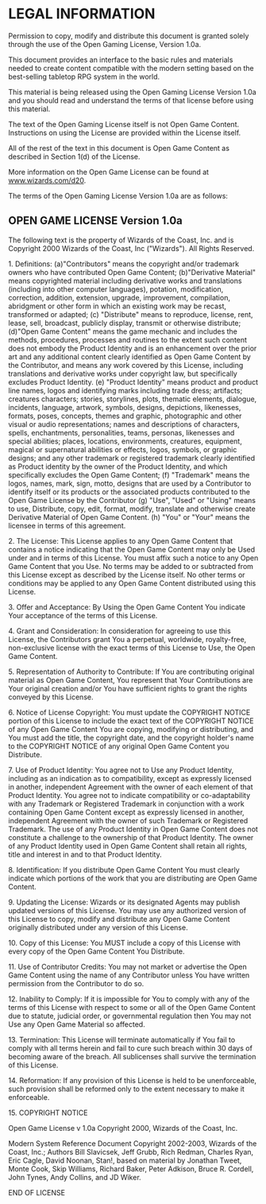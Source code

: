 # LEGAL INFORMATION

Permission to copy, modify and distribute this document is granted solely through the use of the Open Gaming License, Version 1.0a.

This document provides an interface to the basic rules and materials needed to create content compatible with the modern setting based on the best-selling tabletop RPG system in the world.

This material is being released using the Open Gaming License Version 1.0a and you should read and understand the terms of that license before using this material.

The text of the Open Gaming License itself is not Open Game Content. Instructions on using the License are provided within the License itself.

All of the rest of the text in this document is Open Game Content as described in Section 1(d) of the License.

More information on the Open Game License can be found at www.wizards.com/d20.

The terms of the Open Gaming License Version 1.0a are as follows:

## OPEN GAME LICENSE Version 1.0a

The following text is the property of Wizards of the Coast, Inc. and is Copyright 2000 Wizards of the Coast, Inc ("Wizards"). All Rights Reserved.

1\. Definitions: (a)"Contributors" means the copyright and/or trademark owners who have contributed Open Game Content; (b)"Derivative Material" means copyrighted material including derivative works and translations (including into other computer languages), potation, modification, correction, addition, extension, upgrade, improvement, compilation, abridgment or other form in which an existing work may be recast, transformed or adapted; (c) "Distribute" means to reproduce, license, rent, lease, sell, broadcast, publicly display, transmit or otherwise distribute; (d)"Open Game Content" means the game mechanic and includes the methods, procedures, processes and routines to the extent such content does not embody the Product Identity and is an enhancement over the prior art and any additional content clearly identified as Open Game Content by the Contributor, and means any work covered by this License, including translations and derivative works under copyright law, but specifically excludes Product Identity. (e) "Product Identity" means product and product line names, logos and identifying marks including trade dress; artifacts; creatures characters; stories, storylines, plots, thematic elements, dialogue, incidents, language, artwork, symbols, designs, depictions, likenesses, formats, poses, concepts, themes and graphic, photographic and other visual or audio representations; names and descriptions of characters, spells, enchantments, personalities, teams, personas, likenesses and special abilities; places, locations, environments, creatures, equipment, magical or supernatural abilities or effects, logos, symbols, or graphic designs; and any other trademark or registered trademark clearly identified as Product identity by the owner of the Product Identity, and which specifically excludes the Open Game Content; (f) "Trademark" means the logos, names, mark, sign, motto, designs that are used by a Contributor to identify itself or its products or the associated products contributed to the Open Game License by the Contributor (g) "Use", "Used" or "Using" means to use, Distribute, copy, edit, format, modify, translate and otherwise create Derivative Material of Open Game Content. (h) "You" or "Your" means the licensee in terms of this agreement.

2\. The License: This License applies to any Open Game Content that contains a notice indicating that the Open Game Content may only be Used under and in terms of this License. You must affix such a notice to any Open Game Content that you Use. No terms may be added to or subtracted from this License except as described by the License itself. No other terms or conditions may be applied to any Open Game Content distributed using this License.

3\. Offer and Acceptance: By Using the Open Game Content You indicate Your acceptance of the terms of this License.

4\. Grant and Consideration: In consideration for agreeing to use this License, the Contributors grant You a perpetual, worldwide, royalty-free, non-exclusive license with the exact terms of this License to Use, the Open Game Content.

5\. Representation of Authority to Contribute: If You are contributing original material as Open Game Content, You represent that Your Contributions are Your original creation and/or You have sufficient rights to grant the rights conveyed by this License.

6\. Notice of License Copyright: You must update the COPYRIGHT NOTICE portion of this License to include the exact text of the COPYRIGHT NOTICE of any Open Game Content You are copying, modifying or distributing, and You must add the title, the copyright date, and the copyright holder's name to the COPYRIGHT NOTICE of any original Open Game Content you Distribute.

7\. Use of Product Identity: You agree not to Use any Product Identity, including as an indication as to compatibility, except as expressly licensed in another, independent Agreement with the owner of each element of that Product Identity. You agree not to indicate compatibility or co-adaptability with any Trademark or Registered Trademark in conjunction with a work containing Open Game Content except as expressly licensed in another, independent Agreement with the owner of such Trademark or Registered Trademark. The use of any Product Identity in Open Game Content does not constitute a challenge to the ownership of that Product Identity. The owner of any Product Identity used in Open Game Content shall retain all rights, title and interest in and to that Product Identity.

8\. Identification: If you distribute Open Game Content You must clearly indicate which portions of the work that you are distributing are Open Game Content.

9\. Updating the License: Wizards or its designated Agents may publish updated versions of this License. You may use any authorized version of this License to copy, modify and distribute any Open Game Content originally distributed under any version of this License.

10\. Copy of this License: You MUST include a copy of this License with every copy of the Open Game Content You Distribute.

11\. Use of Contributor Credits: You may not market or advertise the Open Game Content using the name of any Contributor unless You have written permission from the Contributor to do so.

12\. Inability to Comply: If it is impossible for You to comply with any of the terms of this License with respect to some or all of the Open Game Content due to statute, judicial order, or governmental regulation then You may not Use any Open Game Material so affected.

13\. Termination: This License will terminate automatically if You fail to comply with all terms herein and fail to cure such breach within 30 days of becoming aware of the breach. All sublicenses shall survive the termination of this License.

14\. Reformation: If any provision of this License is held to be unenforceable, such provision shall be reformed only to the extent necessary to make it enforceable.

15\. COPYRIGHT NOTICE

Open Game License v 1.0a Copyright 2000, Wizards of the Coast, Inc.

Modern System Reference Document Copyright 2002-2003, Wizards of the Coast, Inc.; Authors Bill Slavicsek, Jeff Grubb, Rich Redman, Charles Ryan, Eric Cagle, David Noonan, Stan!, based on material by Jonathan Tweet, Monte Cook, Skip Williams, Richard Baker, Peter Adkison, Bruce R. Cordell, John Tynes, Andy Collins, and JD Wiker.

END OF LICENSE
